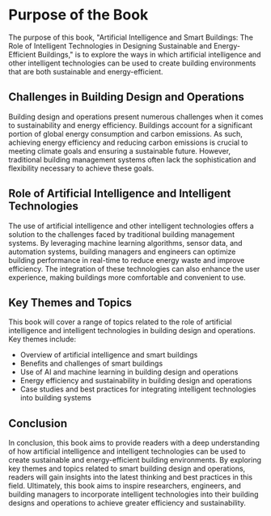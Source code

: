 Purpose of the Book
============================================

The purpose of this book, "Artificial Intelligence and Smart Buildings: The Role of Intelligent Technologies in Designing Sustainable and Energy-Efficient Buildings," is to explore the ways in which artificial intelligence and other intelligent technologies can be used to create building environments that are both sustainable and energy-efficient.

Challenges in Building Design and Operations
--------------------------------------------

Building design and operations present numerous challenges when it comes to sustainability and energy efficiency. Buildings account for a significant portion of global energy consumption and carbon emissions. As such, achieving energy efficiency and reducing carbon emissions is crucial to meeting climate goals and ensuring a sustainable future. However, traditional building management systems often lack the sophistication and flexibility necessary to achieve these goals.

Role of Artificial Intelligence and Intelligent Technologies
------------------------------------------------------------

The use of artificial intelligence and other intelligent technologies offers a solution to the challenges faced by traditional building management systems. By leveraging machine learning algorithms, sensor data, and automation systems, building managers and engineers can optimize building performance in real-time to reduce energy waste and improve efficiency. The integration of these technologies can also enhance the user experience, making buildings more comfortable and convenient to use.

Key Themes and Topics
---------------------

This book will cover a range of topics related to the role of artificial intelligence and intelligent technologies in building design and operations. Key themes include:

* Overview of artificial intelligence and smart buildings
* Benefits and challenges of smart buildings
* Use of AI and machine learning in building design and operations
* Energy efficiency and sustainability in building design and operations
* Case studies and best practices for integrating intelligent technologies into building systems

Conclusion
----------

In conclusion, this book aims to provide readers with a deep understanding of how artificial intelligence and intelligent technologies can be used to create sustainable and energy-efficient building environments. By exploring key themes and topics related to smart building design and operations, readers will gain insights into the latest thinking and best practices in this field. Ultimately, this book aims to inspire researchers, engineers, and building managers to incorporate intelligent technologies into their building designs and operations to achieve greater efficiency and sustainability.

